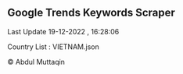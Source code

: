

## Google Trends Keywords Scraper 
 
Last Update 19-12-2022 , 16:28:06

Country List :
VIETNAM.json



© Abdul Muttaqin 
